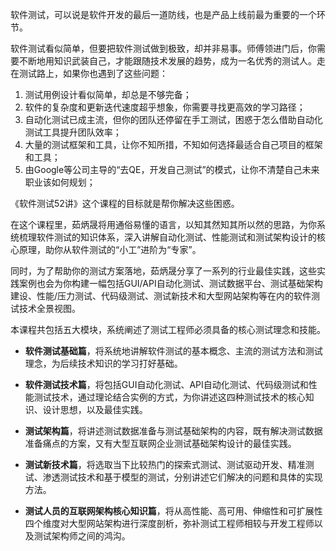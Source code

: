 软件测试，可以说是软件开发的最后一道防线，也是产品上线前最为重要的一个环节。

软件测试看似简单，但要把软件测试做到极致，却并非易事。师傅领进门后，你需要不断地用知识武装自己，才能跟随技术发展的趋势，成为一名优秀的测试人。走在测试路上，如果你也遇到了这些问题：

1. 测试用例设计看似简单，却总是不够完备；
2. 软件的复杂度和更新迭代速度超乎想象，你需要寻找更高效的学习路径；
3. 自动化测试已成主流，但你的团队还停留在手工测试，困惑于怎么借助自动化测试工具提升团队效率；
4. 大量的测试框架和工具，让你不知所措，不知如何选择最适合自己项目的框架和工具；
5. 由Google等公司主导的“去QE，开发自己测试”的模式，让你不清楚自己未来职业该如何规划；

《软件测试52讲》这个课程的目标就是帮你解决这些困惑。

在这个课程里，茹炳晟将用通俗易懂的语言，以知其然知其所以然的思路，为你系统梳理软件测试的知识体系，深入讲解自动化测试、性能测试和测试架构设计的核心原理，助你从软件测试的“小工”进阶为“专家”。

同时，为了帮助你的测试方案落地，茹炳晟分享了一系列的行业最佳实践，这些实践案例也会为你构建一幅包括GUI/API自动化测试、测试数据平台、测试基础架构建设、性能/压力测试、代码级测试、测试新技术和大型网站架构等在内的软件测试技术全景视图。

本课程共包括五大模块，系统阐述了测试工程师必须具备的核心测试理念和技能。

- **软件测试基础篇**，将系统地讲解软件测试的基本概念、主流的测试方法和测试理念，为后续技术知识的学习打好基础。

- **软件测试技术篇**，将包括GUI自动化测试、API自动化测试、代码级测试和性能测试技术，通过理论结合实例的方式，为你讲述这四种测试技术的核心知识、设计思想，以及最佳实践。

- **测试架构篇**，将讲述测试数据准备与测试基础架构的内容，既有解决测试数据准备痛点的方案，又有大型互联网企业测试基础架构设计的最佳实践。

- **测试新技术篇**，将选取当下比较热门的探索式测试、测试驱动开发、精准测试、渗透测试技术和基于模型的测试，分别讲述它们解决的问题和具体的实现方法。

- **测试人员的互联网架构核心知识篇**，将从高性能、高可用、伸缩性和可扩展性四个维度对大型网站架构进行深度剖析，弥补测试工程师相较与开发工程师以及测试架构师之间的鸿沟。